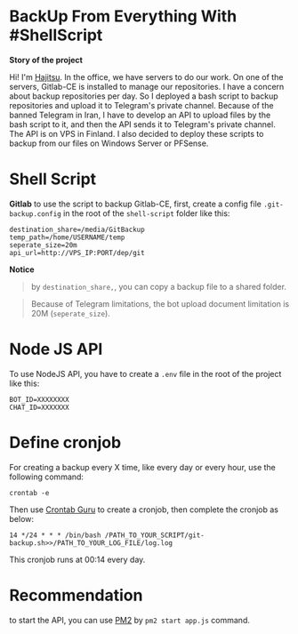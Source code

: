 # BackUp From Everything With #ShellScript

**Story of the project**

Hi! I'm [Hajitsu](https://github.com/Hajitsu/).
In the office, we have servers to do our work. On one of the servers, Gitlab-CE is installed to manage our repositories. I have a concern about backup repositories per day. So I deployed a bash script to backup repositories and upload it to Telegram's private channel.
Because of the banned Telegram in Iran, I have to develop an API to upload files by the bash script to it, and then the API sends it to Telegram's private channel. The API is on VPS in Finland.
I also decided to deploy these scripts to backup from our files on Windows Server or PFSense.


# Shell Script
**Gitlab**
to use the script to backup Gitlab-CE, first, create a config file `.git-backup.config` in the root of the `shell-script` folder like this:
```
destination_share=/media/GitBackup
temp_path=/home/USERNAME/temp
seperate_size=20m
api_url=http://VPS_IP:PORT/dep/git
```
**Notice**
> by `destination_share,`, you can copy a backup file to a shared folder.

>Because of Telegram limitations, the bot upload document limitation is 20M (`seperate_size`).

# Node JS API
To use NodeJS API, you have to create a `.env` file in the root of the project like this:
```
BOT_ID=XXXXXXXX
CHAT_ID=XXXXXXX
```

# Define cronjob
For creating a backup every X time, like every day or every hour, use the following command:
```
crontab -e
```
Then use [Crontab Guru](https://crontab.guru) to create a cronjob, then complete the cronjob as below:
```
14 */24 * * * /bin/bash /PATH_TO_YOUR_SCRIPT/git-backup.sh>>/PATH_TO_YOUR_LOG_FILE/log.log
```
This cronjob runs at 00:14 every day.

# Recommendation
to start the API, you can use [PM2](https://pm2.keymetrics.io) by `pm2 start app.js` command.

